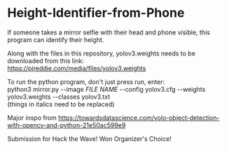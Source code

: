 # Height-Identifier-from-Phone
If someone takes a mirror selfie with their head and phone visible, this program can identify their height.

Along with the files in this repository, yolov3.weights needs to be downloaded from this link:<br />
https://pjreddie.com/media/files/yolov3.weights <br/>

To run the python program, don't just press run, enter: <br />
python3 mirror.py --image _FILE NAME_ --config yolov3.cfg --weights yolov3.weights --classes yolov3.txt <br />
(things in italics need to be replaced)

Major inspo from https://towardsdatascience.com/yolo-object-detection-with-opencv-and-python-21e50ac599e9

Submission for Hack the Wave!
Won Organizer's Choice!
